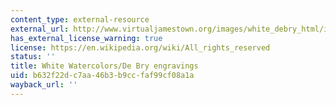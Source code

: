 ```yaml
---
content_type: external-resource
external_url: http://www.virtualjamestown.org/images/white_debry_html/introduction.html
has_external_license_warning: true
license: https://en.wikipedia.org/wiki/All_rights_reserved
status: ''
title: White Watercolors/De Bry engravings
uid: b632f22d-c7aa-46b3-b9cc-faf99cf08a1a
wayback_url: ''
---
```

